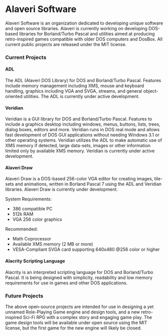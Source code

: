 # Alaveri Software

Alaveri Software is an organization dedicated to developing unique software and open source libraries.  Alaveri is currently working on developing DOS-based libraries for Borland/Turbo Pascal and utilities aimed at producing retro-inspired games compatible with older DOS computers and DosBox.  All current public projects are released under the MIT license.

### Current Projects

#### ADL

The ADL (Alaveri DOS Library) for DOS and Borland/Turbo Pascal.  Features include memory management including XMS, mouse and keyboard handling, graphics including VGA and SVGA, streams, and general object-oriented utilities.  The ADL is currently under active development.

#### Veridian

Veridian is a GUI library for DOS and Borland/Turbo Pascal.  Features to include a graphics desktop including windows, menus, buttons, lists, trees, dialog boxes, editors and more.  Veridian runs in DOS real mode and allows fast development of DOS GUI applications without needing Windows 3.1 or other operating systems.  Veridian utilizes the ADL to make automatic use of XMS memory if detected, large data-sets, images or other information limited only by available XMS memory.  Veridian is currently under active development.

#### Alaveri Draw

Alaveri Draw is a DOS-based 256-color VGA editor for creating images, tile-sets and animations, written in Borland Pascal 7 using the ADL and Veridian libraries.  Alaveri Draw is currently under development.

System Requirements:

- 386 compatible PC  
- 512k RAM
- VGA 256 color graphics

Recommended:

- Math Coprocessor
- Available XMS memory (2 MB or more)
- VESA-Compliant SVGA card supporting 640x480 @256 color or higher

#### Alacrity Scripting Language

Alacrity is an interpreted scripting language for DOS and Borland/Turbo Pascal.  It is being designed with simplicity, readability and low memory requirements for use in games and other DOS applications.

### Future Projects

The above open-source projects are intended for use in designing a yet unnamed Role-Playing Game engine and design tools, and a new retro-inspired Sci-Fi RPG with a complex story and engaging game play.  The game design tools will be available under open source using the MIT license, but the first game for the new engine will likely be closed.
